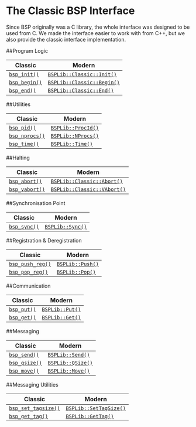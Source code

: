 # The Classic BSP Interface
Since BSP originally was a C library, the whole interface was designed 
to be used from C. We made the interface easier to work with from C++, 
but we also provide the classic interface implementation.

##Program Logic

| Classic                         | Modern                                       |
| ------------------------------- | -------------------------------------------- |
| [`bsp_init()`](logic/init.md)   | [`BSPLib::Classic::Init()`](logic/init.md)   |
| [`bsp_begin()`](logic/begin.md) | [`BSPLib::Classic::Begin()`](logic/begin.md) |
| [`bsp_end()`](logic/begin.md)   | [`BSPLib::Classic::End()`](logic/end.md)     |

##Utilities

| Classic                          | Modern                                |
| -------------------------------- | ------------------------------------- |
| [`bsp_pid()`](util/procid.md)    | [`BSPLib::ProcId()`](util/procid.md)  |
| [`bsp_nprocs()`](util/nprocs.md) | [`BSPLib::NProcs()`](util/nprocs.md)  |
| [`bsp_time()`](util/time.md)     | [`BSPLib::Time()`](util/time.md)      |

##Halting

| Classic                            | Modern                                          |
| ---------------------------------- | ----------------------------------------------- |
| [`bsp_abort()`](halting/abort.md)  | [`BSPLib::Classic::Abort()`](halting/abort.md)  |
| [`bsp_vabort()`](halting/abort.md) | [`BSPLib::Classic::VAbort()`](halting/abort.md) |


##Synchronisation Point

| Classic                      | Modern                            |
| ---------------------------- | --------------------------------- |
| [`bsp_sync()`](sync/sync.md) | [`BSPLib::Sync()`](sync/sync.md)  |

##Registration & Deregistration

| Classic                               | Modern                                |
| ------------------------------------- | ------------------------------------- |
| [`bsp_push_reg()`](regdereg/push.md)  | [`BSPLib::Push()`](regdereg/push.md)  |
| [`bsp_pop_reg()`](regdereg/pop.md)    | [`BSPLib::Pop()`](regdereg/pop.md)    |


##Communication

| Classic                   | Modern                            |
| ------------------------- | --------------------------------- |
| [`bsp_put()`](com/put.md) | [`BSPLib::Put()`](com/put.md) |
| [`bsp_get()`](com/get.md) | [`BSPLib::Get()`](com/get.md) |


##Messaging

| Classic                             | Modern                                  |
| ----------------------------------- | --------------------------------------- |
| [`bsp_send()`](messaging/send.md)   | [`BSPLib::Send()`](messaging/send.md)   |
| [`bsp_qsize()`](messaging/qsize.md) | [`BSPLib::QSize()`](messaging/qsize.md) |
| [`bsp_move()`](messaging/move.md)   | [`BSPLib::Move()`](messaging/move.md)   |


##Messaging Utilities

| Classic                                            | Modern                                                |
| -------------------------------------------------- | ----------------------------------------------------- |
| [`bsp_set_tagsize()`](messagingutil/settagsize.md) | [`BSPLib::SetTagSize()`](messagingutil/settagsize.md) |
| [`bsp_get_tag()`](messagingutil/gettag.md)         | [`BSPLib::GetTag()`](messagingutil/gettag.md)         |